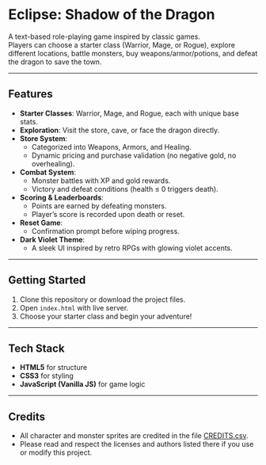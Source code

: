 # Eclipse: Shadow of the Dragon 

A text-based role-playing game inspired by classic games.  
Players can choose a starter class (Warrior, Mage, or Rogue), explore different locations, battle monsters, buy weapons/armor/potions, and defeat the dragon to save the town.

---

## Features
- **Starter Classes**: Warrior, Mage, and Rogue, each with unique base stats.
- **Exploration**: Visit the store, cave, or face the dragon directly.
- **Store System**:
  - Categorized into Weapons, Armors, and Healing.
  - Dynamic pricing and purchase validation (no negative gold, no overhealing).
- **Combat System**:
  - Monster battles with XP and gold rewards.
  - Victory and defeat conditions (health ≤ 0 triggers death).
- **Scoring & Leaderboards**:
  - Points are earned by defeating monsters.
  - Player’s score is recorded upon death or reset.
- **Reset Game**:
  - Confirmation prompt before wiping progress.
- **Dark Violet Theme**:
  - A sleek UI inspired by retro RPGs with glowing violet accents.

---

## Getting Started
1. Clone this repository or download the project files.
2. Open `index.html` with live server.
3. Choose your starter class and begin your adventure!

---


## Tech Stack
- **HTML5** for structure
- **CSS3** for styling
- **JavaScript (Vanilla JS)** for game logic

---

## Credits
- All character and monster sprites are credited in the file [CREDITS.csv](./CREDITS.csv).
- Please read and respect the licenses and authors listed there if you use or modify this project.

